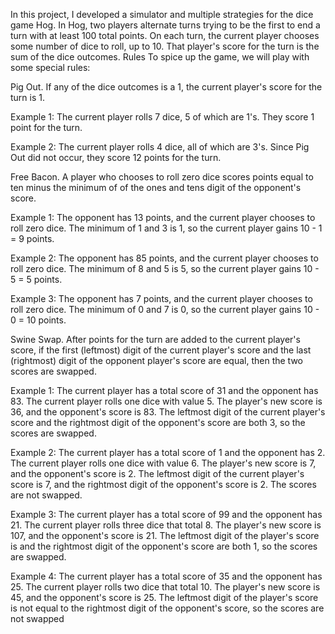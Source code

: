 In this project, I developed a simulator and multiple strategies for the dice game Hog. 
In Hog, two players alternate turns trying to be the first to end a turn with at least 100 total points. 
On each turn, the current player chooses some number of dice to roll, up to 10. 
That player's score for the turn is the sum of the dice outcomes.
Rules
To spice up the game, we will play with some special rules:

Pig Out. If any of the dice outcomes is a 1, the current player's score for the turn is 1.

Example 1: The current player rolls 7 dice, 5 of which are 1's. They score 1 point for the turn.

Example 2: The current player rolls 4 dice, all of which are 3's. Since Pig Out did not occur, they score 12 points for the turn.

Free Bacon. A player who chooses to roll zero dice scores points equal to ten minus the minimum of of the ones and tens digit of the opponent's score.

Example 1: The opponent has 13 points, and the current player chooses to roll zero dice. The minimum of 1 and 3 is 1, so the current player gains 10 - 1 = 9 points.

Example 2: The opponent has 85 points, and the current player chooses to roll zero dice. The minimum of 8 and 5 is 5, so the current player gains 10 - 5 = 5 points.

Example 3: The opponent has 7 points, and the current player chooses to roll zero dice. The minimum of 0 and 7 is 0, so the current player gains 10 - 0 = 10 points.

Swine Swap. After points for the turn are added to the current player's score, if the first (leftmost) digit of the current player's score and the last (rightmost) digit of the opponent player's score are equal, then the two scores are swapped.

Example 1: The current player has a total score of 31 and the opponent has 83. The current player rolls one dice with value 5. The player's new score is 36, and the opponent's score is 83. The leftmost digit of the current player's score and the rightmost digit of the opponent's score are both 3, so the scores are swapped.

Example 2: The current player has a total score of 1 and the opponent has 2. The current player rolls one dice with value 6. The player's new score is 7, and the opponent's score is 2. The leftmost digit of the current player's score is 7, and the rightmost digit of the opponent's score is 2. The scores are not swapped.

Example 3: The current player has a total score of 99 and the opponent has 21. The current player rolls three dice that total 8. The player's new score is 107, and the opponent's score is 21. The leftmost digit of the player's score is and the rightmost digit of the opponent's score are both 1, so the scores are swapped.

Example 4: The current player has a total score of 35 and the opponent has 25. The current player rolls two dice that total 10. The player's new score is 45, and the opponent's score is 25. The leftmost digit of the player's score is not equal to the rightmost digit of the opponent's score, so the scores are not swapped
